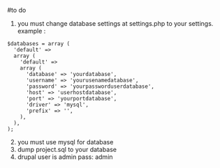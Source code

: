 #to do

1. you must  change database settings at settings.php to your settings. 
example : 
```
$databases = array (
  'default' => 
  array (
    'default' => 
    array (
      'database' => 'yourdatabase',
      'username' => 'yourusenamedatabase',
      'password' => 'yourpassworduserdatabase',
      'host' => 'userhostdatabase',
      'port' => 'yourportdatabase',
      'driver' => 'mysql',
      'prefix' => '',
    ),
  ),
);
```
2. you must use mysql for database
3. dump  project.sql to your database
4. drupal user is admin pass: admin

